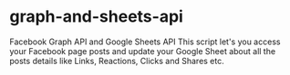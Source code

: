 # graph-and-sheets-api
Facebook Graph API and Google Sheets API
This script let's you access your Facebook page posts and update your Google Sheet about all the posts details like 
Links, Reactions, Clicks and Shares etc.
